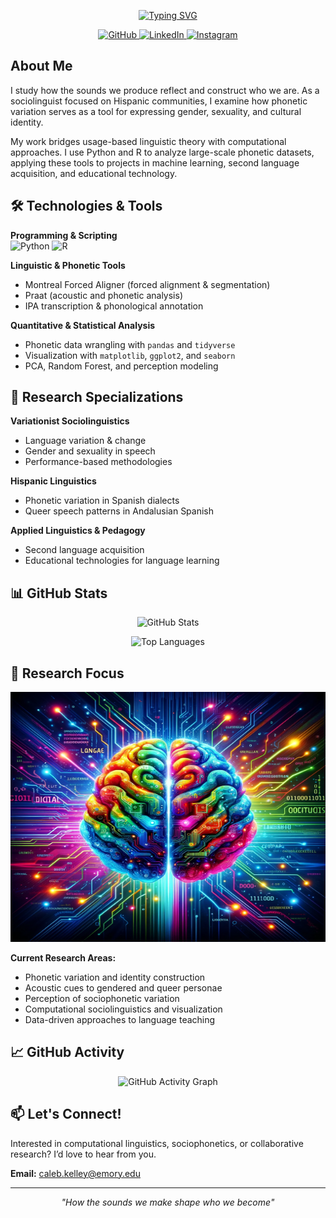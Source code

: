 <p align="center">
  <a href="https://git.io/typing-svg">
    <img src="https://readme-typing-svg.demolab.com?font=Poppins&size=29&duration=1000&pause=1000&color=0D6ABEFF&center=false&random=false&width=435&lines=Hi!+My+name+is+Caleb.;Welcome+to+my+GitHub+page." alt="Typing SVG" />
  </a>
</p>

<p align="center">
  <a href="https://github.com/calebhkelley">
    <img src="https://img.shields.io/badge/GitHub-100000?style=for-the-badge&logo=github&logoColor=white" alt="GitHub">
  </a>
  <a href="https://www.linkedin.com/in/caleb-h-kelley-309081aa">
    <img src="https://img.shields.io/badge/LinkedIn-0077B5?style=for-the-badge&logo=linkedin&logoColor=white" alt="LinkedIn">
  </a>
  <a href="https://www.instagram.com/c.h.kelley/">
    <img src="https://img.shields.io/badge/Instagram-E4405F?style=for-the-badge&logo=instagram&logoColor=white" alt="Instagram">
  </a>
</p>

## About Me
I study how the sounds we produce reflect and construct who we are. As a sociolinguist focused on Hispanic communities, I examine how phonetic variation serves as a tool for expressing gender, sexuality, and cultural identity.

My work bridges usage-based linguistic theory with computational approaches. I use Python and R to analyze large-scale phonetic datasets, applying these tools to projects in machine learning, second language acquisition, and educational technology.

## 🛠️ Technologies & Tools

**Programming & Scripting**  
![Python](https://img.shields.io/badge/Python-3776AB?style=for-the-badge&logo=python&logoColor=white)
![R](https://img.shields.io/badge/R-276DC3?style=for-the-badge&logo=r&logoColor=white)

**Linguistic & Phonetic Tools**  
- Montreal Forced Aligner (forced alignment & segmentation)  
- Praat (acoustic and phonetic analysis)  
- IPA transcription & phonological annotation  

**Quantitative & Statistical Analysis**  
- Phonetic data wrangling with `pandas` and `tidyverse`  
- Visualization with `matplotlib`, `ggplot2`, and `seaborn`  
- PCA, Random Forest, and perception modeling  

## 🔬 Research Specializations

**Variationist Sociolinguistics**  
- Language variation & change  
- Gender and sexuality in speech  
- Performance-based methodologies  

**Hispanic Linguistics**  
- Phonetic variation in Spanish dialects  
- Queer speech patterns in Andalusian Spanish  

**Applied Linguistics & Pedagogy**  
- Second language acquisition  
- Educational technologies for language learning  

## 📊 GitHub Stats

<p align="center">
  <img src="https://github-readme-stats.vercel.app/api?username=calebhkelley&show_icons=true&theme=radical&hide_border=true" alt="GitHub Stats" />
</p>

<p align="center">
  <img src="https://github-readme-stats.vercel.app/api/top-langs/?username=calebhkelley&layout=compact&theme=radical&hide_border=true" alt="Top Languages" />
</p>

## 🧠 Research Focus

<p align="center">
  <img src="https://raw.githubusercontent.com/calebhkelley/calebhkelley/main/brain%20language%20and%20computation.png" height="400" width="600" alt="Brain, Language, and Computation"/>
</p>

**Current Research Areas:**
- Phonetic variation and identity construction  
- Acoustic cues to gendered and queer personae  
- Perception of sociophonetic variation  
- Computational sociolinguistics and visualization  
- Data-driven approaches to language teaching  

## 📈 GitHub Activity

<p align="center">
  <img src="https://github-readme-activity-graph.vercel.app/graph?username=calebhkelley&theme=rogue" alt="GitHub Activity Graph" />
</p>

## 📫 Let's Connect!

Interested in computational linguistics, sociophonetics, or collaborative research? I’d love to hear from you.

**Email:** caleb.kelley@emory.edu

---

<p align="center"><em>"How the sounds we make shape who we become"</em></p>
